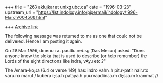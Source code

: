 +++
title = "263 aklujkar at unixg.ubc.ca"
date = "1996-03-28"
upstream_url = "https://list.indology.info/pipermail/indology/1996-March/004588.html"

+++
[Archive link](https://list.indology.info/pipermail/indology/1996-March/004588.html)

The following message was returned to me as one that could not be
delivered. Hence I am posting it again.

On 28 Mar 1996,  dmenon at pacific.net.sg (Das Menon) asked: "Does anyone know
the sloka that is used to describe (or help remember) the Lords of the
eight directions like indra, vAyu etc.?"

The Amara-ko;sa (6.4 or verse 149) has: indro vahni.h pit.r-patir nair.rto
varu.no marut / kubera ii;sa.h pataya.h puurvaadiinaa.m di;saa.m krammat //





